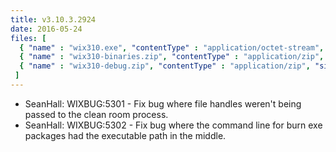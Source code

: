 ```yaml
---
title: v3.10.3.2924
date: 2016-05-24
files: [
  { "name" : "wix310.exe", "contentType" : "application/octet-stream", "size" : 25047632, "title" : "WiX v3.10 Toolset install.", "promoted" : true },
  { "name" : "wix310-binaries.zip", "contentType" : "application/zip", "size" : 28918459, "title" : "WiX v3.10 binaries for situations where install cannot be used.", "protected" : true },
  { "name" : "wix310-debug.zip", "contentType" : "application/zip", "size" : 47610822, "title" : "WiX v3.10 source and symbols for debugging purposes.", "protected" : true }
 ]
---
```


* SeanHall: WIXBUG:5301 - Fix bug where file handles weren't being passed to the clean room process.
* SeanHall: WIXBUG:5302 - Fix bug where the command line for burn exe packages had the executable path in the middle.